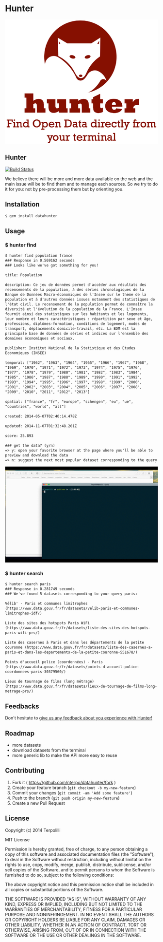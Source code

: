 # Hunter

![screenshot](./logo.png)

## Hunter 

[![Build Status](https://travis-ci.org/NTerpo/datahunter.svg?branch=master)](https://travis-ci.org/NTerpo/datahunter)

We believe there will be more and more data available on the web and the main issue will be to find them and to manage each sources. So we try to do it for you: not by pre-processing them but by orienting you. 


## Installation

    $ gem install datahunter

## Usage
### $ hunter find
    $ hunter find population france
    ### Response in 0.569162 seconds
    ### Looks like we've got something for you!

    title: Population

    description: Ce jeu de données permet d'accéder aux résultats des recensements de la population, à des séries chronologiques de la Banque de Données Macro-économiques de l'Insee sur le thème de la population et à d'autres données issues notamment des statistiques de l'état civil. Le recensement de la population permet de connaître la diversité et l'évolution de la population de la France. L'Insee fournit ainsi des statistiques sur les habitants et les logements, leur nombre et leurs caractéristiques : répartition par sexe et âge, professions, diplômes-formation, conditions de logement, modes de transport, déplacements domicile-travail, etc. La BDM est la principale base de données de séries et indices sur l'ensemble des domaines économiques et sociaux.

    publisher: Institut National de la Statistique et des Etudes Economiques (INSEE)

    temporal: ["1962", "1963", "1964", "1965", "1966", "1967", "1968", "1969", "1970", "1971", "1972", "1973", "1974", "1975", "1976", "1977", "1978", "1979", "1980", "1981", "1982", "1983", "1984", "1985", "1986", "1987", "1988", "1989", "1990", "1991", "1992", "1993", "1994", "1995", "1996", "1997", "1998", "1999", "2000", "2001", "2002", "2003", "2004", "2005", "2006", "2007", "2008", "2009", "2010", "2011", "2012", "2013"]

    spatial: ["france", "fr", "europe", "schengen", "eu", "ue", "countries", "world", "all"]

    created: 2014-05-07T02:40:14.478Z

    updated: 2014-11-07T01:32:48.201Z

    score: 25.893

    ### get the data? (y/n)
    => y: open your favorite browser at the page where you'll be able to preview and download the data
    => n: suggest the next most popular dataset corresponding to the query

![usage](./hunter.gif)

### $ hunter search

    $ hunter search paris
    ### Response in 0.281749 seconds
    ### We've found 5 datasets corresponding to your query paris:

    Vélib' - Paris et communes limitrophes (https://www.data.gouv.fr/fr/datasets/velib-paris-et-communes-limitrophes-idf/)

    Liste des sites des hotspots Paris WiFi (https://www.data.gouv.fr/fr/datasets/liste-des-sites-des-hotspots-paris-wifi-prs/)

    Liste des casernes à Paris et dans les départements de la petite couronne (https://www.data.gouv.fr/fr/datasets/liste-des-casernes-a-paris-et-dans-les-departements-de-la-petite-couronne-551678/)

    Points d'accueil police (coordonnées) - Paris (https://www.data.gouv.fr/fr/datasets/points-d-accueil-police-coordonnees-paris-30379560/)

    Lieux de tournage de films (long métrage) (https://www.data.gouv.fr/fr/datasets/lieux-de-tournage-de-films-long-metrage-prs/)


## Feedbacks
Don't hesitate to [give us any feedback about you experience with Hunter!](https://docs.google.com/forms/d/1yNzZjCCXvWHQCbWz4sx-nui3LafeeLcT7FF9T-vbKvw/viewform?usp=send_form)

## Roadmap

* more datasets
* download datasets from the terminal
* more generic lib to make the API more easy to reuse

## Contributing

1. Fork it ( https://github.com/nterpo/datahunter/fork )
2. Create your feature branch (`git checkout -b my-new-feature`)
3. Commit your changes (`git commit -am 'Add some feature'`)
4. Push to the branch (`git push origin my-new-feature`)
5. Create a new Pull Request

## License

Copyright (c) 2014 Terpolilli

MIT License

Permission is hereby granted, free of charge, to any person obtaining
a copy of this software and associated documentation files (the
"Software"), to deal in the Software without restriction, including
without limitation the rights to use, copy, modify, merge, publish,
distribute, sublicense, and/or sell copies of the Software, and to
permit persons to whom the Software is furnished to do so, subject to
the following conditions:

The above copyright notice and this permission notice shall be
included in all copies or substantial portions of the Software.

THE SOFTWARE IS PROVIDED "AS IS", WITHOUT WARRANTY OF ANY KIND,
EXPRESS OR IMPLIED, INCLUDING BUT NOT LIMITED TO THE WARRANTIES OF
MERCHANTABILITY, FITNESS FOR A PARTICULAR PURPOSE AND
NONINFRINGEMENT. IN NO EVENT SHALL THE AUTHORS OR COPYRIGHT HOLDERS BE
LIABLE FOR ANY CLAIM, DAMAGES OR OTHER LIABILITY, WHETHER IN AN ACTION
OF CONTRACT, TORT OR OTHERWISE, ARISING FROM, OUT OF OR IN CONNECTION
WITH THE SOFTWARE OR THE USE OR OTHER DEALINGS IN THE SOFTWARE.
